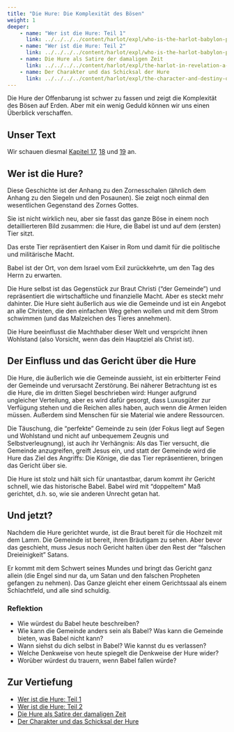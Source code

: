 ```yaml
---
title: "Die Hure: Die Komplexität des Bösen"
weight: 1
deeper:
    - name: "Wer ist die Hure: Teil 1"
      link: ../../../../content/harlot/expl/who-is-the-harlot-babylon-part-1
    - name: "Wer ist die Hure: Teil 2"
      link: ../../../../content/harlot/expl/who-is-the-harlot-babylon-part-2
    - name: Die Hure als Satire der damaligen Zeit
      link: ../../../../content/harlot/expl/the-harlot-in-revelation-a-mocking-of-the-roman-empire
    - name: Der Charakter und das Schicksal der Hure
      link: ../../../../content/harlot/expl/the-character-and-destiny-of-the-harlot
---
```


Die Hure der Offenbarung ist schwer zu fassen und zeigt die Komplexität des Bösen auf Erden. Aber mit ein wenig Geduld können wir uns einen Überblick verschaffen.

## Unser Text

<a name="2f15"></a>
Wir schauen diesmal [Kapitel 17](https://www.bibleserver.com/SLT/Offenbarung17), [18](https://www.bibleserver.com/SLT/Offenbarung18) und [19](https://www.bibleserver.com/SLT/Offenbarung19) an.

## Wer ist die Hure?

<a name="a7b2"></a>
Diese Geschichte ist der Anhang zu den Zornesschalen (ähnlich dem Anhang zu den Siegeln und den Posaunen). Sie zeigt noch einmal den wesentlichen Gegenstand des Zornes Gottes.

Sie ist nicht wirklich neu, aber sie fasst das ganze Böse in einem noch detaillierteren Bild zusammen: die Hure, die Babel ist und auf dem (ersten) Tier sitzt.

Das erste Tier repräsentiert den Kaiser in Rom und damit für die politische und militärische Macht.

Babel ist der Ort, von dem Israel vom Exil zurückkehrte, um den Tag des Herrn zu erwarten.

Die Hure selbst ist das Gegenstück zur Braut Christi (“der Gemeinde”) und repräsentiert die wirtschaftliche und finanzielle Macht. Aber es steckt mehr dahinter. Die Hure sieht äußerlich aus wie die Gemeinde und ist ein Angebot an alle Christen, die den einfachen Weg gehen wollen und mit dem Strom schwimmen (und das Malzeichen des Tieres annehmen).

Die Hure beeinflusst die Machthaber dieser Welt und verspricht ihnen Wohlstand (also Vorsicht, wenn das dein Hauptziel als Christ ist).

## Der Einfluss und das Gericht über die Hure

<a name="c64e"></a>
Die Hure, die äußerlich wie die Gemeinde aussieht, ist ein erbitterter Feind der Gemeinde und verursacht Zerstörung. Bei näherer Betrachtung ist es die Hure, die im dritten Siegel beschrieben wird: Hunger aufgrund ungleicher Verteilung, aber es wird dafür gesorgt, dass Luxusgüter zur Verfügung stehen und die Reichen alles haben, auch wenn die Armen leiden müssen. Außerdem sind Menschen für sie Material wie andere Ressourcen.

Die Täuschung, die “perfekte” Gemeinde zu sein (der Fokus liegt auf Segen und Wohlstand und nicht auf unbequemem Zeugnis und Selbstverleugnung), ist auch ihr Verhängnis: Als das Tier versucht, die Gemeinde anzugreifen, greift Jesus ein, und statt der Gemeinde wird die Hure das Ziel des Angriffs: Die Könige, die das Tier repräsentieren, bringen das Gericht über sie.

Die Hure ist stolz und hält sich für unantastbar, darum kommt ihr Gericht schnell, wie das historische Babel. Babel wird mit “doppeltem” Maß gerichtet, d.h. so, wie sie anderen Unrecht getan hat.

## Und jetzt?

<a name="6092"></a>
Nachdem die Hure gerichtet wurde, ist die Braut bereit für die Hochzeit mit dem Lamm. Die Gemeinde ist bereit, ihren Bräutigam zu sehen. Aber bevor das geschieht, muss Jesus noch Gericht halten über den Rest der “falschen Dreieinigkeit” Satans.

Er kommt mit dem Schwert seines Mundes und bringt das Gericht ganz allein (die Engel sind nur da, um Satan und den falschen Propheten gefangen zu nehmen). Das Ganze gleicht eher einem Gerichtssaal als einem Schlachtfeld, und alle sind schuldig.

### Reflektion

<a name="7dcc"></a>
- Wie würdest du Babel heute beschreiben?
- Wie kann die Gemeinde anders sein als Babel? Was kann die Gemeinde bieten, was Babel nicht kann?
- Wann siehst du dich selbst in Babel? Wie kannst du es verlassen?
- Welche Denkweise von heute spiegelt die Denkweise der Hure wider?
- Worüber würdest du trauern, wenn Babel fallen würde?

## Zur Vertiefung

<a name="e2a7"></a>
- [Wer ist die Hure: Teil 1](../../../../content/harlot/expl/who-is-the-harlot-babylon-part-1)
- [Wer ist die Hure: Teil 2](../../../../content/harlot/expl/who-is-the-harlot-babylon-part-2)
- [Die Hure als Satire der damaligen Zeit](../../../../content/harlot/expl/the-harlot-in-revelation-a-mocking-of-the-roman-empire)
- [Der Charakter und das Schicksal der Hure](../../../../content/harlot/expl/the-character-and-destiny-of-the-harlot)


